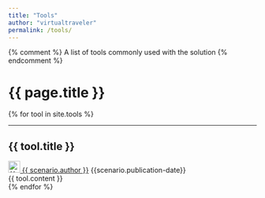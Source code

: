 ```yaml
---
title: "Tools"
author: "virtualtraveler"
permalink: /tools/
---
```


{% comment %}
    A list of tools commonly used with the solution
{% endcomment %}

# {{ page.title }}

{% for tool in site.tools %}
  <article>
      <hr>
      <h2 id="{{ tool.label-id }}">{{ tool.title }}</h2>
      <div class="article-meta">
          <a href="{{ page.github-url }}{{ scenario.author }}" class="post-author">
              <img src="{{ page.github-url }}{{ scenario.author }}.png" class="avatar" alt="{{ scenario.author }} avatar" width="24" height="24">
              {{ scenario.author }}</a>	
          <span class="date">{{scenario.publication-date}}</span>
      </div>
      <div class="article-content">
          {{ tool.content }}
      </div>
  </article>  
{% endfor %}